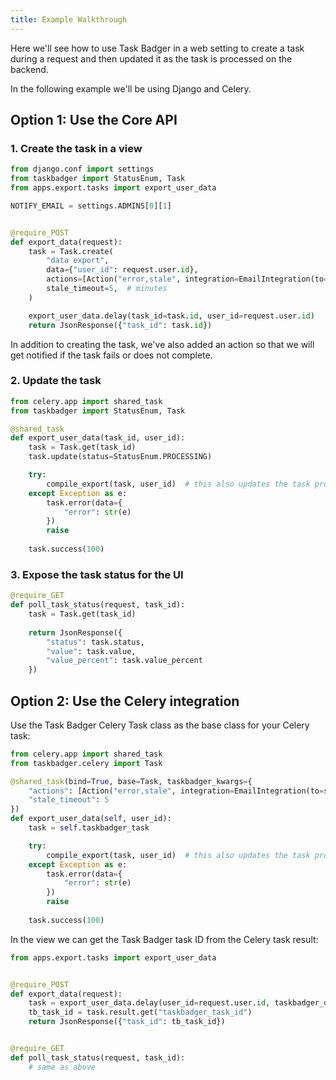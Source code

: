 ```yaml
---
title: Example Walkthrough
---
```


Here we'll see how to use Task Badger in a web setting to create a task during a request
and then updated it as the task is processed on the backend.

In the following example we'll be using Django and Celery.

## Option 1: Use the Core API

### 1. Create the task in a view

```python title="views.py"
from django.conf import settings
from taskbadger import StatusEnum, Task
from apps.export.tasks import export_user_data

NOTIFY_EMAIL = settings.ADMINS[0][1]


@require_POST
def export_data(request):
    task = Task.create(
        "data export",
        data={"user_id": request.user.id},
        actions=[Action("error,stale", integration=EmailIntegration(to=NOTIFY_EMAIL))],
        stale_timeout=5,  # minutes
    )

    export_user_data.delay(task_id=task.id, user_id=request.user.id)
    return JsonResponse({"task_id": task.id})
```

In addition to creating the task, we've also added an action so that we will get notified if the task
fails or does not complete.

### 2. Update the task 

```python title="tasks.py"
from celery.app import shared_task
from taskbadger import StatusEnum, Task

@shared_task
def export_user_data(task_id, user_id):
    task = Task.get(task_id)
    task.update(status=StatusEnum.PROCESSING)

    try:
        compile_export(task, user_id)  # this also updates the task progress
    except Exception as e:
        task.error(data={
            "error": str(e)
        })
        raise
    
    task.success(100)
```

### 3. Expose the task status for the UI

```python title="views.py"
@require_GET
def poll_task_status(request, task_id):
    task = Task.get(task_id)
    
    return JsonResponse({
        "status": task.status,
        "value": task.value,
        "value_percent": task.value_percent
    })
```


## Option 2: Use the Celery integration

Use the Task Badger Celery Task class as the base class for your Celery task:

```python title="tasks.py"
from celery.app import shared_task
from taskbadger.celery import Task

@shared_task(bind=True, base=Task, taskbadger_kwargs={
    "actions": [Action("error,stale", integration=EmailIntegration(to=settings.ADMINS[0][1]))],
    "stale_timeout": 5
})
def export_user_data(self, user_id):
    task = self.taskbadger_task

    try:
        compile_export(task, user_id)  # this also updates the task progress
    except Exception as e:
        task.error(data={
            "error": str(e)
        })
        raise
    
    task.success(100)
```

In the view we can get the Task Badger task ID from the Celery task result:

```python title="views.py"
from apps.export.tasks import export_user_data


@require_POST
def export_data(request):
    task = export_user_data.delay(user_id=request.user.id, taskbadger_data={"user_id": request.user.id})
    tb_task_id = task.result.get("taskbadger_task_id")
    return JsonResponse({"task_id": tb_task_id})


@require_GET
def poll_task_status(request, task_id):
    # same as above
```
